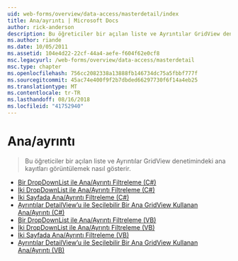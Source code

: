 ```yaml
---
uid: web-forms/overview/data-access/masterdetail/index
title: Ana/ayrıntı | Microsoft Docs
author: rick-anderson
description: Bu öğreticiler bir açılan liste ve Ayrıntılar GridView denetimindeki ana kayıtları görüntülemek nasıl gösterir.
ms.author: riande
ms.date: 10/05/2011
ms.assetid: 104e4d22-22cf-44a4-aefe-f604f62e0cf8
msc.legacyurl: /web-forms/overview/data-access/masterdetail
msc.type: chapter
ms.openlocfilehash: 756cc2082338a13888fb146734dc75a5fbbf777f
ms.sourcegitcommit: 45ac74e400f9f2b7dbded66297730f6f14a4eb25
ms.translationtype: MT
ms.contentlocale: tr-TR
ms.lasthandoff: 08/16/2018
ms.locfileid: "41752940"
---
```

<a name="masterdetail"></a>Ana/ayrıntı
====================
> Bu öğreticiler bir açılan liste ve Ayrıntılar GridView denetimindeki ana kayıtları görüntülemek nasıl gösterir.


- [Bir DropDownList ile Ana/Ayrıntı Filtreleme (C#)](master-detail-filtering-with-a-dropdownlist-cs.md)
- [İki DropDownList ile Ana/Ayrıntı Filtreleme (C#)](master-detail-filtering-with-two-dropdownlists-cs.md)
- [İki Sayfada Ana/Ayrıntı Filtreleme (C#)](master-detail-filtering-across-two-pages-cs.md)
- [Ayrıntılar DetailView’u ile Seçilebilir Bir Ana GridView Kullanan Ana/Ayrıntı (C#)](master-detail-using-a-selectable-master-gridview-with-a-details-detailview-cs.md)
- [Bir DropDownList ile Ana/Ayrıntı Filtreleme (VB)](master-detail-filtering-with-a-dropdownlist-vb.md)
- [İki DropDownList ile Ana/Ayrıntı Filtreleme (VB)](master-detail-filtering-with-two-dropdownlists-vb.md)
- [İki Sayfada Ana/Ayrıntı Filtreleme (VB)](master-detail-filtering-across-two-pages-vb.md)
- [Ayrıntılar DetailView’u ile Seçilebilir Bir Ana GridView Kullanan Ana/Ayrıntı (VB)](master-detail-using-a-selectable-master-gridview-with-a-details-detailview-vb.md)
